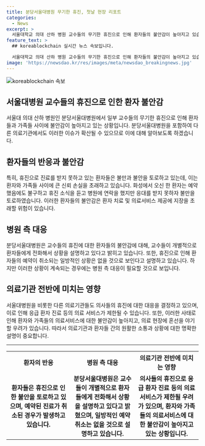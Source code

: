 ```yaml
---
title: 분당서울대병원 무기한 휴진, 첫날 현장 리포트
categories:
  - News
excerpt: >
  서울대학교 의대 산하 병원 교수들의 무기한 휴진으로 인해 환자들의 불안감이 높아지고 있습니다. 분당서울대병원에는 또한 대자보가 붙어 있으며, 일부 교수들은 휴진에도 불구하고 예약된 환자들을 직접 전화해서 상황을 설명하고 있는 것으로 알려졌습니다. 이에 노조는 일방적인 휴진 방침에 대해 반대하고, 다른 병원의 교수들 역시 추가 휴진 여부를 논의 중인 것으로 전해졌습니다.
feature_text: >
  ## koreablockchain 실시간 뉴스 속보입니다.

  서울대학교 의대 산하 병원 교수들의 무기한 휴진으로 인해 환자들의 불안감이 높아지고 있습니다. 분당서울대병원에는 또한 대자보가 붙어 있으며, 일부 교수들은 휴진에도 불구하고 예약된 환자들을 직접 전화해서 상황을 설명하고 있는 것으로 알려졌습니다. 이에 노조는 일방적인 휴진 방침에 대해 반대하고, 다른 병원의 교수들 역시 추가 휴진 여부를 논의 중인 것으로 전해졌습니다.
image: 'https://newsdao.kr/res/images/meta/newsdao_breakingnews.jpg'
---
```


<p><img src="https://newsdao.kr/res/images/meta/newsdao_breakingnews.jpg" alt="koreablockchain 속보" /></p>

<h2 data-ke-size="size26">서울대병원 교수들의 휴진으로 인한 환자 불안감</h2>

<p data-ke-size="size16">서울대 의대 산하 병원인 분당서울대병원에서 일부 교수들의 무기한 휴진으로 인해 환자들과 가족들 사이에 불안감이 높아지고 있는 상황입니다. 분당서울대병원을 포함하여 다른 의료기관에서도 이러한 이슈가 확산될 수 있으므로 이에 대해 알아보도록 하겠습니다.</p>

<h2 data-ke-size="size26">환자들의 반응과 불안감</h2>

<p data-ke-size="size16">특히, 휴진으로 진료를 받지 못하고 있는 환자들은 불만과 불안을 토로하고 있는데, 이는 환자와 가족들 사이에 큰 신뢰 손실을 초래하고 있습니다. 화성에서 오신 한 환자는 예약했음에도 불구하고 휴진 소식을 듣고 병원에 연락을 했지만 응대를 받지 못하자 불만을 토로하였습니다. 이러한 환자들의 불안감은 환자 치료 및 의료서비스 제공에 지장을 초래할 위험이 있습니다.</p>

<h2 data-ke-size="size26">병원 측 대응</h2>

<p data-ke-size="size16">분당서울대병원은 교수들의 휴진에 대한 환자들의 불안감에 대해, 교수들이 개별적으로 환자들에게 전화해서 상황을 설명하고 있다고 밝히고 있습니다. 또한, 휴진으로 인해 환자들의 예약이 취소되는 일방적인 상황은 없을 것으로 보인다고 설명하고 있습니다. 하지만 이러한 상황이 계속되는 경우에는 병원 측 대응이 필요할 것으로 보입니다.</p>

<h2 data-ke-size="size26">의료기관 전반에 미치는 영향</h2>

<p data-ke-size="size16">서울대병원을 비롯한 다른 의료기관들도 의사들의 휴진에 대한 대응을 결정하고 있으며, 이로 인해 응급 환자 진료 등의 의료 서비스가 제한될 수 있습니다. 또한, 이러한 사태로 인해 환자와 가족들의 의료서비스에 대한 불안감이 높아지고, 의료 현장에 혼선을 야기할 우려가 있습니다. 따라서 의료기관과 환자들 간의 원활한 소통과 상황에 대한 명확한 설명이 중요합니다.</p>

<hr>

<table>
    <tr>
        <th style="text-align: center; width: 300px;"><b>환자의 반응</b></th>
        <th style="text-align: center; width: 300px;"><b>병원 측 대응</b></th>
        <th style="text-align: center; width: 300px;"><b>의료기관 전반에 미치는 영향</b></th>
    </tr>
    <tr>
        <td style="text-align: center; height: 17px;"><b>환자들은 휴진으로 인한 불안을 토로하고 있으며, 예약된 진료가 취소된 경우가 발생하고 있습니다.</b></td>
        <td style="text-align: center; height: 17px;"><b>분당서울대병원은 교수들이 개별적으로 환자들에게 전화해서 상황을 설명하고 있다고 밝혔으며, 일방적인 예약취소는 없을 것으로 설명하고 있습니다.</b></td>
        <td style="text-align: center; height: 17px;"><b>의사들의 휴진으로 응급 환자 진료 등의 의료 서비스가 제한될 우려가 있으며, 환자와 가족들의 의료서비스에 대한 불안감이 높아지고 있는 상황입니다.</b></td>
    </tr>
</table>

